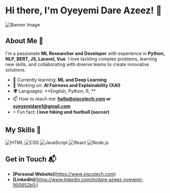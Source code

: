 # Hi there, I'm Oyeyemi Dare Azeez! 👋

![Banner Image](https://scontent.fbni1-2.fna.fbcdn.net/v/t39.30808-6/383825226_2923805057755909_8835593121116864417_n.jpg?_nc_cat=101&ccb=1-7&_nc_sid=127cfc&_nc_eui2=AeEe81-UQGknY3eFG_tvPDaj2vdQPjZ0swfa91A-NnSzBwbrM0MVpF9kET4h95VHJUKhBzcHl6LyiXga8zgNwP7E&_nc_ohc=GsCLaRAMXaYQ7kNvgEu63rC&_nc_zt=23&_nc_ht=scontent.fbni1-2.fna&_nc_gid=AJAe_qGjgUytlrJ0gwqtU4e&oh=00_AYDGYxypn6pCyiFUsFaJw-qL1NDhuv-wnw_V0F5aNg33sg&oe=672EB63F)

## About Me 🚀

I'm a passionate **ML Researcher and Developer** with experience in **Python, NLP, BERT, JS, Laravel, Vue**. I love tackling complex problems, learning new skills, and collaborating with diverse teams to create innovative solutions.

- 🌱 Currently learning: **ML and Deep Learning**
- 🔭 Working on: **AI Fairness and Explainability (XAI)**
- 🌍 Languages: **English, Python, R, **
- 📫 How to reach me: **hello@xiscotech.com or oyeyemidare1@gmail.com**
- ⚡ Fun fact: **I love hiking and football (soccer)**

## My Skills 🧠

![HTML](https://img.shields.io/badge/-HTML-E34F26?style=flat-square&logo=html5&logoColor=white)
![CSS](https://img.shields.io/badge/-CSS-1572B6?style=flat-square&logo=css3&logoColor=white)
![JavaScript](https://img.shields.io/badge/-JavaScript-F7DF1E?style=flat-square&logo=javascript&logoColor=black)
![React](https://img.shields.io/badge/-React-61DAFB?style=flat-square&logo=react&logoColor=black)
![Node.js](https://img.shields.io/badge/-Node.js-339933?style=flat-square&logo=node.js&logoColor=white)


## Get in Touch 📬

- **[Personal Website]**(https://www.xiscotech.com)
- **[LinkedIn]**(https://www.linkedin.com/in/dare-azeez-oyeyemi-900652b0/)




